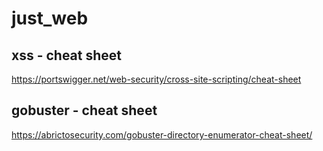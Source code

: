 # just_web

xss - cheat sheet
--------------------------------------------------------------------
https://portswigger.net/web-security/cross-site-scripting/cheat-sheet

gobuster - cheat sheet
--------------------------------------------------------------------
https://abrictosecurity.com/gobuster-directory-enumerator-cheat-sheet/
